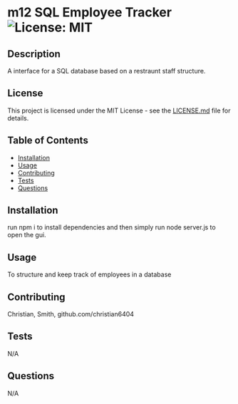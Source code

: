 # m12 SQL Employee Tracker ![License: MIT](https://img.shields.io/badge/License-MIT-yellow.svg)

## Description

A interface for a SQL database based on a restraunt staff structure.

## License

This project is licensed under the MIT License - see the [LICENSE.md](https://opensource.org/licenses/MIT) file for details.

## Table of Contents

- [Installation](#installation)
- [Usage](#usage)
- [Contributing](#contributing)
- [Tests](#tests)
- [Questions](#questions)

## Installation

run npm i to install dependencies and then simply run node server.js to open the gui.

## Usage

To structure and keep track of employees in a database

## Contributing

Christian, Smith, github.com/christian6404

## Tests

N/A

## Questions

N/A
